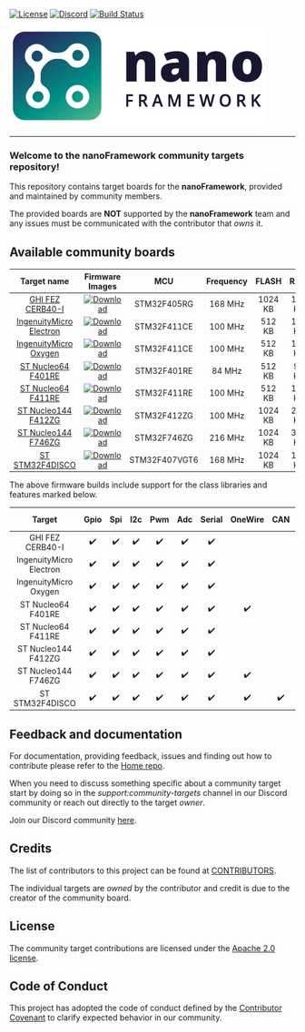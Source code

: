 [![License](https://img.shields.io/badge/License-Apache%202.0-blue.svg)](https://opensource.org/licenses/Apache-2.0) [![Discord](https://img.shields.io/discord/478725473862549535.svg)](https://discord.gg/gCyBu8T) [![Build Status](https://dev.azure.com/nanoframework/Community-Targets/_apis/build/status/nanoframework.nf-Community-Targets)](https://dev.azure.com/nanoframework/Community-Targets/_build/latest?definitionId=4)

![nanoFramework logo](https://github.com/nanoframework/Home/blob/master/resources/logo/nanoFramework-repo-logo.png)

-----

### Welcome to the **nanoFramework** community targets repository!

This repository contains target boards for the **nanoFramework**, provided and maintained by community members.

The provided boards are **NOT** supported by the **nanoFramework** team and any issues must be communicated with the contributor that _owns_ it.

## Available community boards

| Target name | Firmware Images | MCU | Frequency | FLASH | RAM |
|:-:|:-:|:-:|:-:|:-:|:-:|
| [GHI FEZ CERB40-I](CMSIS-OS/ChibiOS/GHI_FEZ_CERB40_NF) |  [ ![Download](https://api.bintray.com/packages/nfbot/nanoframework-images-community-targets/GHI_FEZ_CERB40_NF/images/download.svg) ](https://bintray.com/nfbot/nanoframework-images-community-targets/GHI_FEZ_CERB40_NF/_latestVersion)  | STM32F405RG | 168 MHz | 1024 KB | 192 KB |
| [IngenuityMicro Electron](CMSIS-OS/ChibiOS/I2M_ELECTRON_NF) | [ ![Download](https://api.bintray.com/packages/nfbot/nanoframework-images-community-targets/I2M_ELECTRON_NF/images/download.svg) ](https://bintray.com/nfbot/nanoframework-images-community-targets/I2M_ELECTRON_NF/_latestVersion) | STM32F411CE | 100 MHz | 512 KB | 128 KB |
| [IngenuityMicro Oxygen](CMSIS-OS/ChibiOS/I2M_OXYGEN_NF) | [ ![Download](https://api.bintray.com/packages/nfbot/nanoframework-images-community-targets/I2M_OXYGEN_NF/images/download.svg) ](https://bintray.com/nfbot/nanoframework-images-community-targets/I2M_OXYGEN_NF/_latestVersion) | STM32F411CE | 100 MHz | 512 KB | 128 KB |
| [ST Nucleo64 F401RE](CMSIS-OS/ChibiOS/ST_NUCLEO64_F401RE_NF) | [ ![Download](https://api.bintray.com/packages/nfbot/nanoframework-images-community-targets/ST_NUCLEO64_F401RE_NF/images/download.svg) ](https://bintray.com/nfbot/nanoframework-images-community-targets/ST_NUCLEO64_F401RE_NF/_latestVersion) | STM32F401RE | 84 MHz | 512 KB | 96 KB |
| [ST Nucleo64 F411RE](CMSIS-OS/ChibiOS/ST_NUCLEO64_F411RE_NF) | [ ![Download](https://api.bintray.com/packages/nfbot/nanoframework-images-community-targets/ST_NUCLEO64_F411RE_NF/images/download.svg) ](https://bintray.com/nfbot/nanoframework-images-community-targets/ST_NUCLEO64_F411RE_NF/_latestVersion) | STM32F411RE | 100 MHz | 512 KB | 128 KB |
| [ST Nucleo144 F412ZG](CMSIS-OS/ChibiOS/ST_NUCLEO144_F412ZG_NF) | [ ![Download](https://api.bintray.com/packages/nfbot/nanoframework-images-community-targets/ST_NUCLEO144_F412ZG_NF/images/download.svg) ](https://bintray.com/nfbot/nanoframework-images-community-targets/ST_NUCLEO144_F412ZG_NF/_latestVersion) | STM32F412ZG | 100 MHz | 1024 KB | 256 KB |
| [ST Nucleo144 F746ZG](CMSIS-OS/ChibiOS/ST_NUCLEO144_F746ZG) | [ ![Download](https://api.bintray.com/packages/nfbot/nanoframework-images-community-targets/ST_NUCLEO144_F746ZG/images/download.svg) ](https://bintray.com/nfbot/nanoframework-images-community-targets/ST_NUCLEO144_F746ZG/_latestVersion) | STM32F746ZG | 216 MHz | 1024 KB | 320 KB |
| [ST STM32F4DISCO](CMSIS-OS/ChibiOS/ST_STM32F4_DISCOVERY) | [ ![Download](https://api.bintray.com/packages/nfbot/nanoframework-images-community-targets/ST_STM32F4_DISCOVERY/images/download.svg) ](https://bintray.com/nfbot/nanoframework-images-community-targets/ST_STM32F4_DISCOVERY/_latestVersion) | STM32F407VGT6 | 168 MHz | 1024 KB | 192 KB |

The above firmware builds include support for the class libraries and features marked below.

| Target | Gpio | Spi | I2c | Pwm | Adc | Serial | OneWire | CAN | Events | SWO | Networking | Large Heap |
|:-:|:-:|:-:|:-:|:-:|:-:|:-:|:-:|:-:|:-:|:-:|:-:|:-:|
| GHI FEZ CERB40-I | :heavy_check_mark: | :heavy_check_mark: | :heavy_check_mark: | :heavy_check_mark: | :heavy_check_mark: |:heavy_check_mark: | | | :heavy_check_mark: | | | |
| IngenuityMicro Electron | :heavy_check_mark: | :heavy_check_mark: | :heavy_check_mark: | :heavy_check_mark: | :heavy_check_mark: | :heavy_check_mark: | | | | | | |
| IngenuityMicro Oxygen | :heavy_check_mark: | :heavy_check_mark: | :heavy_check_mark: | :heavy_check_mark: | :heavy_check_mark: | :heavy_check_mark: | | | :heavy_check_mark: | | | |
| ST Nucleo64 F401RE | :heavy_check_mark: | :heavy_check_mark: | :heavy_check_mark: | :heavy_check_mark: | :heavy_check_mark: | :heavy_check_mark: | :heavy_check_mark: | | :heavy_check_mark: | :heavy_check_mark: | | |
| ST Nucleo64 F411RE | :heavy_check_mark: | :heavy_check_mark: | :heavy_check_mark: | :heavy_check_mark: | :heavy_check_mark: | :heavy_check_mark: | | | :heavy_check_mark: | :heavy_check_mark: | | |
| ST Nucleo144 F412ZG | :heavy_check_mark: | :heavy_check_mark: | :heavy_check_mark: | :heavy_check_mark: | :heavy_check_mark: | :heavy_check_mark: | | | :heavy_check_mark: | :heavy_check_mark: | | |
| ST Nucleo144 F746ZG | :heavy_check_mark: | :heavy_check_mark: | :heavy_check_mark: | :heavy_check_mark: | :heavy_check_mark: | :heavy_check_mark: | :heavy_check_mark: | | :heavy_check_mark: | :heavy_check_mark: | :heavy_check_mark: | |
| ST STM32F4DISCO | :heavy_check_mark: | :heavy_check_mark: | :heavy_check_mark: | :heavy_check_mark: | :heavy_check_mark: | :heavy_check_mark: | :heavy_check_mark: | :heavy_check_mark: | :heavy_check_mark: | :heavy_check_mark: | | |

## Feedback and documentation

For documentation, providing feedback, issues and finding out how to contribute please refer to the [Home repo](https://github.com/nanoframework/Home).

When you need to discuss something specific about a community target start by doing so in the _support:community-targets_ channel in our Discord community or reach out directly to the target _owner_.

Join our Discord community [here](https://discord.gg/gCyBu8T).

## Credits

The list of contributors to this project can be found at [CONTRIBUTORS](https://github.com/nanoframework/Home/blob/master/CONTRIBUTORS.md).

The individual targets are _owned_ by the contributor and credit is due to the creator of the community board.

## License

The community target contributions are licensed under the [Apache 2.0 license](http://www.apache.org/licenses/LICENSE-2.0).

## Code of Conduct

This project has adopted the code of conduct defined by the [Contributor Covenant](http://contributor-covenant.org/)
to clarify expected behavior in our community.
